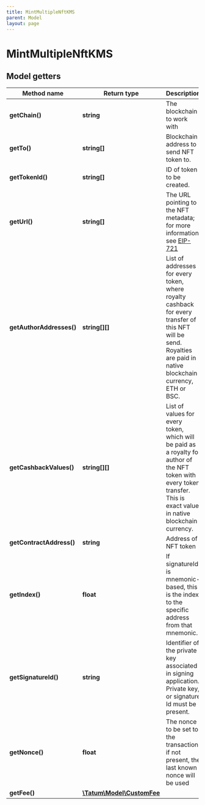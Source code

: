 ```yaml
---
title: MintMultipleNftKMS
parent: Model
layout: page
---
```


# MintMultipleNftKMS

## Model getters

Method name | Return type | Description | Notes
------------ | ------------- | ------------- | -------------
**getChain()** | **string** | The blockchain to work with | ex.: `ETH`
**getTo()** | **string[]** | Blockchain address to send NFT token to. | ex.: `[&quot;0x687422eEA2cB73B5d3e242bA5456b782919AFc85&quot;]`
**getTokenId()** | **string[]** | ID of token to be created. | ex.: `[&quot;123&quot;]`
**getUrl()** | **string[]** | The URL pointing to the NFT metadata; for more information, see <a href="https://eips.ethereum.org/EIPS/eip-721#specification" target="_blank">EIP-721</a> | ex.: `[&quot;https://my_token_data.com&quot;]`
**getAuthorAddresses()** | **string[][]** | List of addresses for every token, where royalty cashback for every transfer of this NFT will be send. Royalties are paid in native blockchain currency, ETH or BSC. | ex.: `null` [optional]
**getCashbackValues()** | **string[][]** | List of values for every token, which will be paid as a royalty for author of the NFT token with every token transfer. This is exact value in native blockchain currency. | ex.: `null` [optional]
**getContractAddress()** | **string** | Address of NFT token | ex.: `0x687422eEA2cB73B5d3e242bA5456b782919AFc85`
**getIndex()** | **float** | If signatureId is mnemonic-based, this is the index to the specific address from that mnemonic. | ex.: `null` [optional]
**getSignatureId()** | **string** | Identifier of the private key associated in signing application. Private key, or signature Id must be present. | ex.: `26d3883e-4e17-48b3-a0ee-09a3e484ac83`
**getNonce()** | **float** | The nonce to be set to the transaction; if not present, the last known nonce will be used | ex.: `null` [optional]
**getFee()** | [**\Tatum\Model\CustomFee**](../CustomFee) |  | ex.: `null` [optional]

